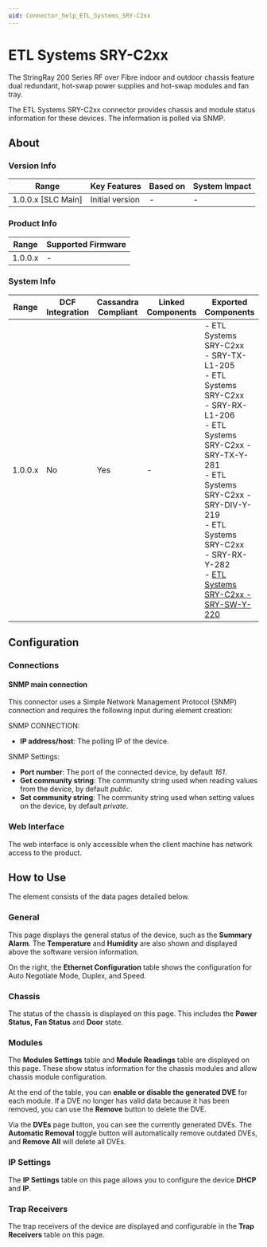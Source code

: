 ```yaml
---
uid: Connector_help_ETL_Systems_SRY-C2xx
---
```


# ETL Systems SRY-C2xx

The StringRay 200 Series RF over Fibre indoor and outdoor chassis feature dual redundant, hot-swap power supplies and hot-swap modules and fan tray.

The ETL Systems SRY-C2xx connector provides chassis and module status information for these devices. The information is polled via SNMP.

## About

### Version Info

| **Range**            | **Key Features** | **Based on** | **System Impact** |
|----------------------|------------------|--------------|-------------------|
| 1.0.0.x \[SLC Main\] | Initial version  | \-           | \-                |

### Product Info

| **Range** | **Supported Firmware** |
|-----------|------------------------|
| 1.0.0.x   | \-                     |

### System Info

| **Range** | **DCF Integration** | **Cassandra Compliant** | **Linked Components** | **Exported Components**                                                                                                                                                                                                                                                                                                                                                                                                                           |
|-----------|---------------------|-------------------------|-----------------------|---------------------------------------------------------------------------------------------------------------------------------------------------------------------------------------------------------------------------------------------------------------------------------------------------------------------------------------------------------------------------------------------------------------------------------------------------|
| 1.0.0.x   | No                  | Yes                     | \-                    | - ETL Systems SRY-C2xx<br>- SRY-TX-L1-205 <br>- ETL Systems SRY-C2xx <br>- SRY-RX-L1-206 <br>- ETL Systems SRY-C2xx - SRY-TX-Y-281 <br>- ETL Systems SRY-C2xx - SRY-DIV-Y-219 <br>- ETL Systems SRY-C2xx <br>- SRY-RX-Y-282 <br>- [ETL Systems SRY-C2xx - SRY-SW-Y-220](xref:Connector_help_ETL_Systems_SRY-C2xx_-_SRT-SW-Y-220) |

## Configuration

### Connections

#### SNMP main connection

This connector uses a Simple Network Management Protocol (SNMP) connection and requires the following input during element creation:

SNMP CONNECTION:

- **IP address/host**: The polling IP of the device.

SNMP Settings:

- **Port number**: The port of the connected device, by default *161*.
- **Get community string**: The community string used when reading values from the device, by default *public*.
- **Set community string**: The community string used when setting values on the device, by default *private*.

### Web Interface

The web interface is only accessible when the client machine has network access to the product.

## How to Use

The element consists of the data pages detailed below.

### General

This page displays the general status of the device, such as the **Summary Alarm**. The **Temperature** and **Humidity** are also shown and displayed above the software version information.

On the right, the **Ethernet Configuration** table shows the configuration for Auto Negotiate Mode, Duplex, and Speed.

### Chassis

The status of the chassis is displayed on this page. This includes the **Power Status,** **Fan Status** and **Door** state.

### Modules

The **Modules Settings** table and **Module Readings** table are displayed on this page. These show status information for the chassis modules and allow chassis module configuration.

At the end of the table, you can **enable or disable the generated DVE** for each module. If a DVE no longer has valid data because it has been removed, you can use the **Remove** button to delete the DVE.

Via the **DVEs** page button, you can see the currently generated DVEs. The **Automatic Removal** toggle button will automatically remove outdated DVEs, and **Remove All** will delete all DVEs.

### IP Settings

The **IP Settings** table on this page allows you to configure the device **DHCP** and **IP**.

### Trap Receivers

The trap receivers of the device are displayed and configurable in the **Trap Receivers** table on this page.
